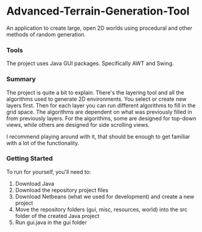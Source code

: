 # Advanced-Terrain-Generation-Tool
An application to create large, open 2D worlds using procedural and other methods of random generation.

### Tools
The project uses Java GUI packages. Specifically AWT and Swing.

### Summary
The project is quite a bit to explain. There's the layering tool and all the algorithms used to generate 2D environments. You select or create new layers first. Then for each layer you can run different algorithms to fill in the grid space. The algorithms are dependent on what was previously filled in from previously layers. For the algorithms, some are designed for top-down views, while others are designed for side scrolling views.

I recommend playing around with it, that should be enough to get familiar with a lot of the functionality.


### Getting Started
To run for yourself, you'll need to:
1. Download Java
2. Download the repository project files
3. Download Netbeans (what we used for development) and create a new project
4. Move the repository folders (gui, misc, resources, world) into the src folder of the created Java project
5. Run gui.java in the gui folder
